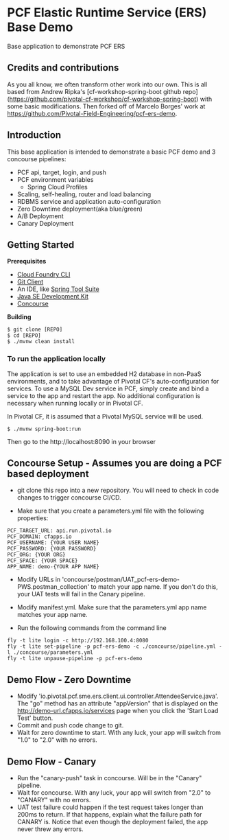 # PCF Elastic Runtime Service (ERS) Base Demo
Base application to demonstrate PCF ERS

## Credits and contributions
As you all know, we often transform other work into our own. This is all based from Andrew Ripka's [cf-workshop-spring-boot github repo] (https://github.com/pivotal-cf-workshop/cf-workshop-spring-boot) with some basic modifications. Then forked off of Marcelo Borges' work at https://github.com/Pivotal-Field-Engineering/pcf-ers-demo.

## Introduction
This base application is intended to demonstrate a basic PCF demo and
3 concourse pipelines:

* PCF api, target, login, and push
* PCF environment variables
  * Spring Cloud Profiles
* Scaling, self-healing, router and load balancing
* RDBMS service and application auto-configuration
* Zero Downtime deployment(aka blue/green)
* A/B Deployment
* Canary Deployment

## Getting Started

**Prerequisites**
- [Cloud Foundry CLI](http://info.pivotal.io/p0R00I0eYJ011dAUCN06lR2)
- [Git Client](http://info.pivotal.io/i1RI0AUe6gN00C010l12J0R)
- An IDE, like [Spring Tool Suite](http://info.pivotal.io/f00RC0N0lh01eU21IAJ260R)
- [Java SE Development Kit](http://info.pivotal.io/n0I60i3021AN0JU0le10CRR)
- [Concourse](https://concourse.ci/vagrant.html)

**Building**
```
$ git clone [REPO]
$ cd [REPO]
$ ./mvnw clean install
``` 

### To run the application locally
The application is set to use an embedded H2 database in non-PaaS environments, and to take advantage of Pivotal CF's auto-configuration for services. To use a MySQL Dev service in PCF, simply create and bind a service to the app and restart the app. No additional configuration is necessary when running locally or in Pivotal CF.

In Pivotal CF, it is assumed that a Pivotal MySQL service will be used.

```
$ ./mvnw spring-boot:run
```

Then go to the http://localhost:8090 in your browser

## Concourse Setup - Assumes you are doing a PCF based deployment
- git clone this repo into a new repository. You will need to check in code changes to trigger concourse CI/CD.

- Make sure that you create a parameters.yml file with the following properties:
```
PCF_TARGET_URL: api.run.pivotal.io
PCF_DOMAIN: cfapps.io
PCF_USERNAME: {YOUR USER NAME}
PCF_PASSWORD: {YOUR PASSWORD}
PCF_ORG: {YOUR ORG}
PCF_SPACE: {YOUR SPACE}
APP_NAME: demo-{YOUR APP NAME}
```

- Modify URLs in 'concourse/postman/UAT_pcf-ers-demo-PWS.postman_collection' to match your app name. If you don't do this, your UAT tests will fail in the Canary pipeline.
- Modify manifest.yml. Make sure that the parameters.yml app name matches your app name.

- Run the following commands from the command line
```
fly -t lite login -c http://192.168.100.4:8080
fly -t lite set-pipeline -p pcf-ers-demo -c ./concourse/pipeline.yml -l ./concourse/parameters.yml
fly -t lite unpause-pipeline -p pcf-ers-demo
```

## Demo Flow - Zero Downtime
- Modify 'io.pivotal.pcf.sme.ers.client.ui.controller.AttendeeService.java'. The "go" method has an attribute "appVersion" that is displayed on the http://demo-url.cfapps.io/services page when you click the 'Start Load Test' button.
- Commit and push code change to git.
- Wait for zero downtime to start. With any luck, your app will switch from "1.0" to "2.0" with no errors.

## Demo Flow - Canary
- Run the "canary-push" task in concourse. Will be in the "Canary" pipeline.
- Wait for concourse. With any luck, your app will switch from "2.0" to "CANARY" with no errors.
- UAT test failure could happen if the test request takes longer than 200ms to return. If that happens, explain what the failure path for CANARY is. Notice that even though the deployment failed, the app never threw any errors.

